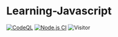# Learning-Javascript

[![CodeQL](https://github.com/Masrik-Dahir/Learning-Javascript/actions/workflows/codeql-analysis.yml/badge.svg)](https://github.com/Masrik-Dahir/Learning-Javascript/actions/workflows/codeql-analysis.yml)
[![Node.js CI](https://github.com/Masrik-Dahir/Learning-Javascript/actions/workflows/node.js.yml/badge.svg)](https://github.com/Masrik-Dahir/Learning-Javascript/actions/workflows/node.js.yml)
![Visitor](https://visitor-badge.laobi.icu/badge?page_id=Masrik-Dahir.repoName)

